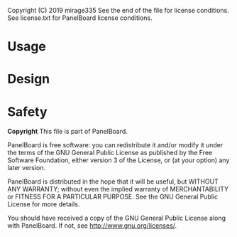 Copyright (C) 2019 mirage335
See the end of the file for license conditions.
See license.txt for PanelBoard license conditions.

# Usage


# Design


# Safety


__Copyright__
This file is part of PanelBoard.

PanelBoard is free software: you can redistribute it and/or modify
it under the terms of the GNU General Public License as published by
the Free Software Foundation, either version 3 of the License, or
(at your option) any later version.

PanelBoard is distributed in the hope that it will be useful,
but WITHOUT ANY WARRANTY; without even the implied warranty of
MERCHANTABILITY or FITNESS FOR A PARTICULAR PURPOSE.  See the
GNU General Public License for more details.

You should have received a copy of the GNU General Public License
along with PanelBoard.  If not, see <http://www.gnu.org/licenses/>.
